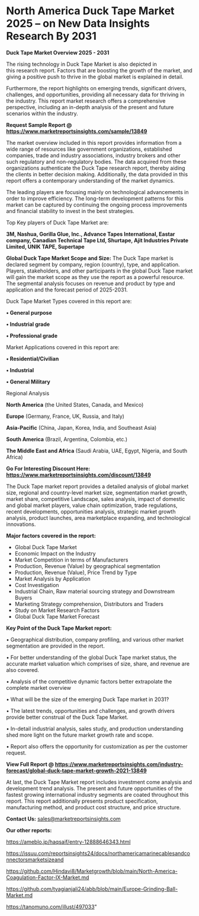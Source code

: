  # North America Duck Tape Market 2025 – on New Data Insights Research By 2031

<Strong> Duck Tape Market Overview 2025 - 2031</strong>

The rising technology in Duck Tape Market is also depicted in this research report. Factors that are boosting the growth of the market, and giving a positive push to thrive in the global market is explained in detail.

Furthermore, the report highlights on emerging trends, significant drivers, challenges, and opportunities, providing all necessary data for thriving in the industry. This report market research offers a comprehensive perspective, including an in-depth analysis of the present and future scenarios within the industry.

<strong>Request Sample Report @ <a href=https://www.marketreportsinsights.com/sample/13849>https://www.marketreportsinsights.com/sample/13849</a></strong>

The market overview included in this report provides information from a wide range of resources like government organizations, established companies, trade and industry associations, industry brokers and other such regulatory and non-regulatory bodies. The data acquired from these organizations authenticate the Duck Tape research report, thereby aiding the clients in better decision making. Additionally, the data provided in this report offers a contemporary understanding of the market dynamics.

The leading players are focusing mainly on technological advancements in order to improve efficiency. The long-term development patterns for this market can be captured by continuing the ongoing process improvements and financial stability to invest in the best strategies.

Top Key players of Duck Tape Market are:

<strong>3M, Nashua, Gorilla Glue, Inc., Advance Tapes International, Eastar company, Canadian Technical Tape Ltd, Shurtape, Ajit Industries Private Limited, UNIK TAPE, Supertape</strong>

<strong><b>Global Duck Tape Market Scope and Size:</b></strong>
The Duck Tape market is declared segment by company, region (country), type, and application. Players, stakeholders, and other participants in the global Duck Tape market will gain the market scope as they use the report as a powerful resource. The segmental analysis focuses on revenue and product by type and application and the forecast period of 2025-2031.

Duck Tape Market Types covered in this report are:

<strong>• General purpose

• Industrial grade

• Professional grade</strong>

Market Applications covered in this report are:

<strong>• Residential/Civilian

• Industrial

• General Military</strong> 

Regional Analysis

<strong>North America</strong> (the United States, Canada, and Mexico)

<strong>Europe</strong> (Germany, France, UK, Russia, and Italy)

<strong>Asia-Pacific</strong> (China, Japan, Korea, India, and Southeast Asia)

<strong>South America</strong> (Brazil, Argentina, Colombia, etc.)

<strong>The Middle East and Africa</strong> (Saudi Arabia, UAE, Egypt, Nigeria, and South Africa)

<strong>Go For Interesting Discount Here: <a href=https://www.marketreportsinsights.com/discount/13849>https://www.marketreportsinsights.com/discount/13849</a></strong>

The Duck Tape market report provides a detailed analysis of global market size, regional and country-level market size, segmentation market growth, market share, competitive Landscape, sales analysis, impact of domestic and global market players, value chain optimization, trade regulations, recent developments, opportunities analysis, strategic market growth analysis, product launches, area marketplace expanding, and technological innovations.

<strong><b>Major factors covered in the report:</b></strong>
<ul>
  <li>Global Duck Tape Market </li>
  <li>Economic Impact on the Industry</li>
  <li>Market Competition in terms of Manufacturers</li>
  <li>Production, Revenue (Value) by geographical segmentation</li>
  <li>Production, Revenue (Value), Price Trend by Type</li>
  <li>Market Analysis by Application</li>
  <li>Cost Investigation</li>
  <li>Industrial Chain, Raw material sourcing strategy and Downstream Buyers</li>
  <li>Marketing Strategy comprehension, Distributors and Traders</li>
  <li>Study on Market Research Factors</li>
  <li>Global Duck Tape Market Forecast</li>
</ul>

<strong><b>Key Point of the Duck Tape Market report:</b></strong>

• Geographical distribution, company profiling, and various other market segmentation are provided in the report.

• For better understanding of the global Duck Tape market status, the accurate market valuation which comprises of size, share, and revenue are also covered.

• Analysis of the competitive dynamic factors better extrapolate the complete market overview

• What will be the size of the emerging Duck Tape market in 2031?

• The latest trends, opportunities and challenges, and growth drivers provide better construal of the Duck Tape Market.

• In-detail industrial analysis, sales study, and production understanding shed more light on the future market growth rate and scope.

• Report also offers the opportunity for customization as per the customer request.

<strong><b>View Full Report @ <a href=https://www.marketreportsinsights.com/industry-forecast/global-duck-tape-market-growth-2021-13849>https://www.marketreportsinsights.com/industry-forecast/global-duck-tape-market-growth-2021-13849</a></b></strong>


At last, the Duck Tape Market report includes investment come analysis and development trend analysis. The present and future opportunities of the fastest growing international industry segments are coated throughout this report. This report additionally presents product specification, manufacturing method, and product cost structure, and price structure.

<strong>Contact Us:</strong>
sales@marketreportsinsights.com

<strong>Our other reports:</strong>

<a href=https://ameblo.jp/haqsaif/entry-12888646343.html>https://ameblo.jp/haqsaif/entry-12888646343.html</a>

<a href=https://issuu.com/reportsinsights24/docs/northamericamarinecablesandconnectorsmarketsizeand>https://issuu.com/reportsinsights24/docs/northamericamarinecablesandconnectorsmarketsizeand</a>

<a href=https://github.com/Hindavi8/Marketgrowth/blob/main/North-America-Coagulation-Factor-IX-Market.md>https://github.com/Hindavi8/Marketgrowth/blob/main/North-America-Coagulation-Factor-IX-Market.md</a>

<a href=https://github.com/tyagianjali24/abb/blob/main/Europe-Grinding-Ball-Market.md>https://github.com/tyagianjali24/abb/blob/main/Europe-Grinding-Ball-Market.md</a>

<a href=https://tanomuno.com/illust/497033>https://tanomuno.com/illust/497033</a>"
